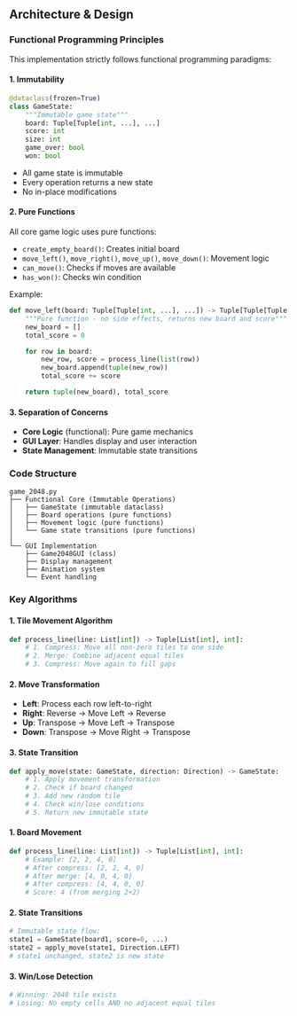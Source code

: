 ##  Architecture & Design

### Functional Programming Principles

This implementation strictly follows functional programming paradigms:

#### 1. **Immutability**
```python
@dataclass(frozen=True)
class GameState:
    """Immutable game state"""
    board: Tuple[Tuple[int, ...], ...]
    score: int
    size: int
    game_over: bool
    won: bool
```
- All game state is immutable
- Every operation returns a new state
- No in-place modifications

#### 2. **Pure Functions**
All core game logic uses pure functions:
- `create_empty_board()`: Creates initial board
- `move_left()`, `move_right()`, `move_up()`, `move_down()`: Movement logic
- `can_move()`: Checks if moves are available
- `has_won()`: Checks win condition

Example:
```python
def move_left(board: Tuple[Tuple[int, ...], ...]) -> Tuple[Tuple[Tuple[int, ...], ...], int]:
    """Pure function - no side effects, returns new board and score"""
    new_board = []
    total_score = 0

    for row in board:
        new_row, score = process_line(list(row))
        new_board.append(tuple(new_row))
        total_score += score

    return tuple(new_board), total_score
```

#### 3. **Separation of Concerns**
- **Core Logic** (functional): Pure game mechanics
- **GUI Layer**: Handles display and user interaction
- **State Management**: Immutable state transitions

### Code Structure

```
game_2048.py
├── Functional Core (Immutable Operations)
│   ├── GameState (immutable dataclass)
│   ├── Board operations (pure functions)
│   ├── Movement logic (pure functions)
│   └── Game state transitions (pure functions)
│
└── GUI Implementation
    ├── Game2048GUI (class)
    ├── Display management
    ├── Animation system
    └── Event handling
```

### Key Algorithms

#### 1. **Tile Movement Algorithm**
```python
def process_line(line: List[int]) -> Tuple[List[int], int]:
    # 1. Compress: Move all non-zero tiles to one side
    # 2. Merge: Combine adjacent equal tiles
    # 3. Compress: Move again to fill gaps
```

#### 2. **Move Transformation**
- **Left**: Process each row left-to-right
- **Right**: Reverse → Move Left → Reverse
- **Up**: Transpose → Move Left → Transpose
- **Down**: Transpose → Move Right → Transpose

#### 3. **State Transition**
```python
def apply_move(state: GameState, direction: Direction) -> GameState:
    # 1. Apply movement transformation
    # 2. Check if board changed
    # 3. Add new random tile
    # 4. Check win/lose conditions
    # 5. Return new immutable state
```

#### 1. Board Movement
```python
def process_line(line: List[int]) -> Tuple[List[int], int]:
    # Example: [2, 2, 4, 0]
    # After compress: [2, 2, 4, 0]
    # After merge: [4, 0, 4, 0]
    # After compress: [4, 4, 0, 0]
    # Score: 4 (from merging 2+2)
```

#### 2. State Transitions
```python
# Immutable state flow:
state1 = GameState(board1, score=0, ...)
state2 = apply_move(state1, Direction.LEFT)
# state1 unchanged, state2 is new state
```

#### 3. Win/Lose Detection
```python
# Winning: 2048 tile exists
# Losing: No empty cells AND no adjacent equal tiles
```
